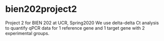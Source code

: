# bien202project2
Project 2 for BIEN 202 at UCR, Spring2020
We use delta-delta Ct analysis to quantify qPCR data for 1 reference gene and 1 target gene with 2 experimental groups. 
